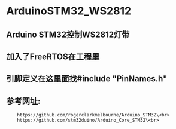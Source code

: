 # ArduinoSTM32_WS2812
## Arduino STM32控制WS2812灯带
## 加入了FreeRTOS在工程里
## 引脚定义在这里面找#include "PinNames.h"
## 参考网址:
        https://github.com/rogerclarkmelbourne/Arduino_STM32\<br>
        https://github.com/stm32duino/Arduino_Core_STM32\<br>